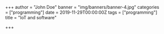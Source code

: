 +++
author = "John Doe"
banner = "img/banners/banner-4.jpg"
categories = ["programming"]
date = 2019-11-29T00:00:00Z
tags = ["programming"]
title = "IoT and software"

+++
